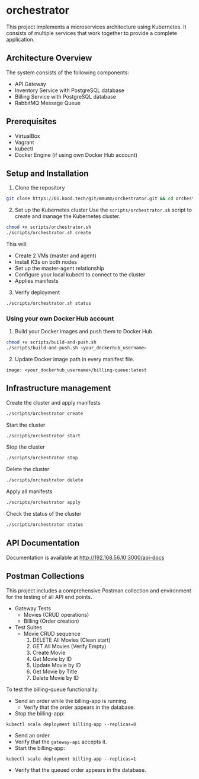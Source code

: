 # orchestrator

This project implements a microservices architecture using Kubernetes. It consists of multiple services that work together to provide a complete application.

## Architecture Overview

The system consists of the following components:

- API Gateway
- Inventory Service with PostgreSQL database
- Billing Service with PostgreSQL database
- RabbitMQ Message Queue

## Prerequisites

- VirtualBox
- Vagrant
- kubectl
- Docker Engine (if using own Docker Hub account)

## Setup and Installation

1. Clone the repository

```bash
git clone https://01.kood.tech/git/mmumm/orchestrator.git && cd orchestrator
```

2. Set up the Kubernetes cluster
   Use the `scripts/orchestrator.sh` script to create and manage the Kubernetes cluster.

```bash
chmod +x scripts/orchestrator.sh
./scripts/orchestrator.sh create
```

This will:

- Create 2 VMs (master and agent)
- Install K3s on both nodes
- Set up the master-agent relationship
- Configure your local kubectl to connect to the cluster
- Applies manifests

3. Verify deployment

```bash
./scripts/orchestrator.sh status
```

### Using your own Docker Hub account

1. Build your Docker images and push them to Docker Hub.

```bash
chmod +x scripts/build-and-push.sh
./scripts/build-and-push.sh <your_dockerhub_username>
```

2. Update Docker image path in every manifest file.

```
image: <your_dockerhub_username>/billing-queue:latest
```

## Infrastructure management

Create the cluster and apply manifests

```bash
./scripts/orchestrator create
```

Start the cluster

```bash
./scripts/orchestrator start
```

Stop the cluster

```bash
./scripts/orchestrator stop
```

Delete the cluster

```bash
./scripts/orchestrator delete
```

Apply all manifests

```bash
./scripts/orchestrator apply
```

Check the status of the cluster

```bash
./scripts/orchestrator status
```

## API Documentation

Documentation is available at http://192.168.56.10:3000/api-docs

## Postman Collections

This project includes a comprehensive Postman collection and environment for the testing of all API end points.

- Gateway Tests
  - Movies (CRUD operations)
  - Billing (Order creation)
- Test Suites
  - Movie CRUD sequence
    1. DELETE All Movies (Clean start)
    2. GET All Movies (Verify Empty)
    3. Create Movie
    4. Get Movie by ID
    5. Update Movie by ID
    6. Get Movie by Title
    7. Delete Movie by ID

To test the billing-queue functionality:

- Send an order while the billing-app is running.
  - Verify that the order appears in the database.
- Stop the billing-app:

`kubectl scale deployment billing-app --replicas=0`

- Send an order.
- Verify that the `gateway-api` accepts it.
- Start the billing-app:

`kubectl scale deployment billing-app --replicas=1`

- Verify that the queued order appears in the database.
